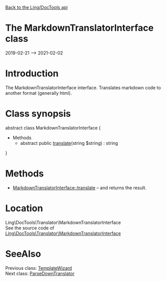 [Back to the Ling/DocTools api](https://github.com/lingtalfi/DocTools/blob/master/doc/api/Ling/DocTools.md)



The MarkdownTranslatorInterface class
================
2019-02-21 --> 2021-02-02






Introduction
============

The MarkdownTranslatorInterface interface.
Translates markdown code to another format (generally html).



Class synopsis
==============


abstract class <span class="pl-k">MarkdownTranslatorInterface</span>  {

- Methods
    - abstract public [translate](https://github.com/lingtalfi/DocTools/blob/master/doc/api/Ling/DocTools/Translator/MarkdownTranslatorInterface/translate.md)(string $string) : string

}






Methods
==============

- [MarkdownTranslatorInterface::translate](https://github.com/lingtalfi/DocTools/blob/master/doc/api/Ling/DocTools/Translator/MarkdownTranslatorInterface/translate.md) &ndash; and returns the result.





Location
=============
Ling\DocTools\Translator\MarkdownTranslatorInterface<br>
See the source code of [Ling\DocTools\Translator\MarkdownTranslatorInterface](https://github.com/lingtalfi/DocTools/blob/master/Translator/MarkdownTranslatorInterface.php)



SeeAlso
==============
Previous class: [TemplateWizard](https://github.com/lingtalfi/DocTools/blob/master/doc/api/Ling/DocTools/TemplateWizard/TemplateWizard.md)<br>Next class: [ParseDownTranslator](https://github.com/lingtalfi/DocTools/blob/master/doc/api/Ling/DocTools/Translator/ParseDownTranslator.md)<br>
